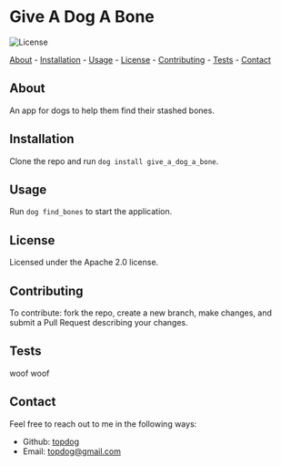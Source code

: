 
  # Give A Dog A Bone
  ![License](https://img.shields.io/badge/License-Apache%202.0-blue.svg)

  [About](#description) - [Installation](#installation) - [Usage](#usage) - [License](#license) - [Contributing](#contributing) - [Tests](#tests) - [Contact](#contact)

  ## About
  An app for dogs to help them find their stashed bones.

  ## Installation
  Clone the repo and run `dog install give_a_dog_a_bone`.

  ## Usage
  Run `dog find_bones` to start the application.

  ## License
  Licensed under the Apache 2.0 license.

  ## Contributing
  To contribute: fork the repo, create a new branch, make changes, and submit a Pull Request describing your changes.

  ## Tests
  woof woof

  ## Contact
  Feel free to reach out to me in the following ways:
  * Github: [topdog](http://github.com/topdog)
  * Email: [topdog@gmail.com](mailto:topdog@gmail.com)
  